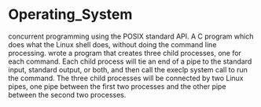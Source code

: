# Operating_System
concurrent programming using the POSIX standard API.
A C program which does what the Linux shell does, without doing the command
line processing. wrote a program that creates three child processes, one for each
command. Each child process will tie an end of a pipe to the standard input, standard output, or both,
and then call the execlp system call to run the command. The three child processes will be
connected by two Linux pipes, one pipe between the first two processes and the other pipe between
the second two processes.
